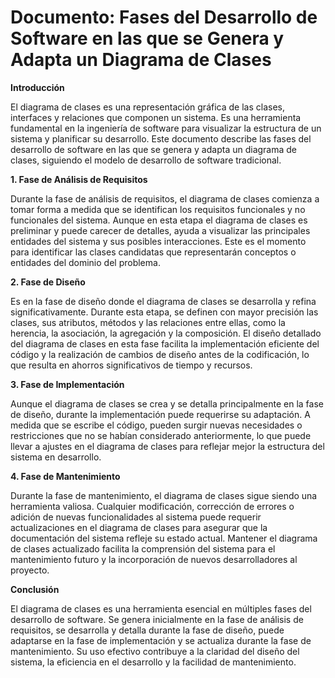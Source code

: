 # Documento: Fases del Desarrollo de Software en las que se Genera y Adapta un Diagrama de Clases

**Introducción**

El diagrama de clases es una representación gráfica de las clases, interfaces y relaciones que componen un sistema. Es una herramienta fundamental en la ingeniería de software para visualizar la estructura de un sistema y planificar su desarrollo. Este documento describe las fases del desarrollo de software en las que se genera y adapta un diagrama de clases, siguiendo el modelo de desarrollo de software tradicional.

**1. Fase de Análisis de Requisitos**

Durante la fase de análisis de requisitos, el diagrama de clases comienza a tomar forma a medida que se identifican los requisitos funcionales y no funcionales del sistema. Aunque en esta etapa el diagrama de clases es preliminar y puede carecer de detalles, ayuda a visualizar las principales entidades del sistema y sus posibles interacciones. Este es el momento para identificar las clases candidatas que representarán conceptos o entidades del dominio del problema.

**2. Fase de Diseño**

Es en la fase de diseño donde el diagrama de clases se desarrolla y refina significativamente. Durante esta etapa, se definen con mayor precisión las clases, sus atributos, métodos y las relaciones entre ellas, como la herencia, la asociación, la agregación y la composición. El diseño detallado del diagrama de clases en esta fase facilita la implementación eficiente del código y la realización de cambios de diseño antes de la codificación, lo que resulta en ahorros significativos de tiempo y recursos.

**3. Fase de Implementación**

Aunque el diagrama de clases se crea y se detalla principalmente en la fase de diseño, durante la implementación puede requerirse su adaptación. A medida que se escribe el código, pueden surgir nuevas necesidades o restricciones que no se habían considerado anteriormente, lo que puede llevar a ajustes en el diagrama de clases para reflejar mejor la estructura del sistema en desarrollo.

**4. Fase de Mantenimiento**

Durante la fase de mantenimiento, el diagrama de clases sigue siendo una herramienta valiosa. Cualquier modificación, corrección de errores o adición de nuevas funcionalidades al sistema puede requerir actualizaciones en el diagrama de clases para asegurar que la documentación del sistema refleje su estado actual. Mantener el diagrama de clases actualizado facilita la comprensión del sistema para el mantenimiento futuro y la incorporación de nuevos desarrolladores al proyecto.

**Conclusión**

El diagrama de clases es una herramienta esencial en múltiples fases del desarrollo de software. Se genera inicialmente en la fase de análisis de requisitos, se desarrolla y detalla durante la fase de diseño, puede adaptarse en la fase de implementación y se actualiza durante la fase de mantenimiento. Su uso efectivo contribuye a la claridad del diseño del sistema, la eficiencia en el desarrollo y la facilidad de mantenimiento.